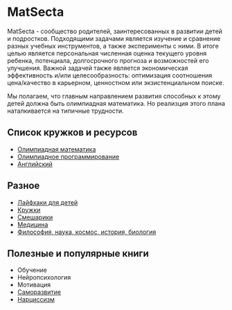 # MatSecta

MatSecta - сообщество родителей, заинтересованных в развитии детей и подростков. Подходящими задачами является изучение и сравнение разных учебных инструментов, а также эксперименты с ними. В итоге целью является персональная численная оценка текущего уровня ребенка, потенциала, долгосрочного прогноза и возможностей его улучшения. 
Важной задачей также является экономическая эффективность и/или целесообразность:
оптимизация соотношения цена/качество в карьерном, ценностном или экзистенциальном поиске.

Мы полагаем, что главным направлением развития способных к этому детей 
должна быть олимпиадная математика. Но реализция этого плана наталкивается 
на типичные трудности.

## Список кружков и ресурсов
 * [Олимпиадная математика](Mat.md)
 * [Олимпиадное программирование](Algo.md)
 * [Английский](English.md) 
 
 ## Разное 
 * [Лайфхаки для детей](Life.md)
 * [Кружки](Etc.md)
 * [Смешарики](Smeshariki.md) 
 * [Медицина](Med.md)  
 * [Философия, наука, космос, история, биология](Pop.md)

## Полезные и популярные книги
 * Обучение
 * Нейропсихология
 * Мотивация
 * [Cаморазвитие](Self.md)
 * [Нарциссизм](Freud.md)
 
 
  
 




